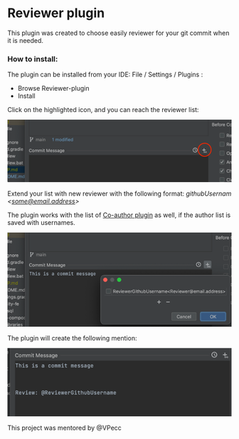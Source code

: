 # Reviewer plugin

This plugin was created to choose easily reviewer for your git commit when it is needed.

### How to install: 

The plugin can be installed from your IDE: File / Settings / Plugins : 
- Browse Reviewer-plugin
- Install

Click on the highlighted icon, and you can reach the reviewer list:

![reviewer_icon.png](src/main/resources/images/reviewer_icon.png)

Extend your list with new reviewer with the following format:
_githubUsernam &lt;some@email.address&gt;_

The plugin works with the list of [Co-author plugin](https://github.com/hawser86/co-author-plugin) as well, if the author list is saved with usernames.

![reviewer_list.png](src/main/resources/images/reviewer_list.png)

The plugin will create the following mention:

![message_example.png](src/main/resources/images/message_example.png)

This project was mentored by @VPecc
